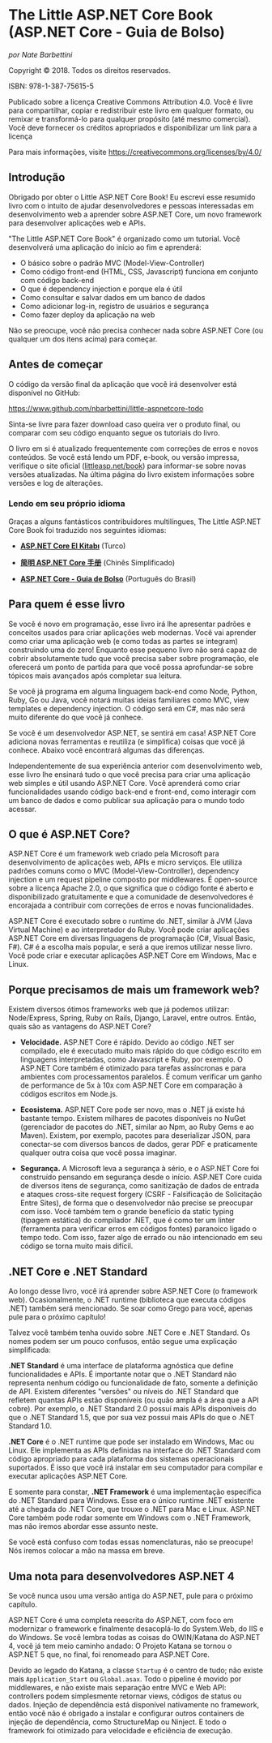 # The Little ASP.NET Core Book (ASP.NET Core - Guia de Bolso)

*por Nate Barbettini*

Copyright &copy; 2018. Todos os direitos reservados.

ISBN: 978-1-387-75615-5

Publicado sobre a licença Creative Commons Attribution 4.0. Você é livre para compartilhar, copiar e redistribuir este livro em qualquer formato, ou remixar e transformá-lo para qualquer propósito (até mesmo comercial). Você deve fornecer os créditos apropriados e disponibilizar um link para a licença

Para mais informações, visite https://creativecommons.org/licenses/by/4.0/

## Introdução
Obrigado por obter o Little ASP.NET Core Book! Eu escrevi esse resumido livro com o intuito de ajudar desenvolvedores e pessoas interessadas em desenvolvimento web a aprender sobre ASP.NET Core, um novo framework para desenvolver aplicações web e APIs.

"The Little ASP.NET Core Book" é organizado como um tutorial. Você desenvolverá uma aplicação do início ao fim e aprenderá:

* O básico sobre o padrão MVC (Model-View-Controller)
* Como código front-end (HTML, CSS, Javascript) funciona em conjunto com código back-end
* O que é dependency injection e porque ela é útil
* Como consultar e salvar dados em um banco de dados
* Como adicionar log-in, registro de usuários e segurança
* Como fazer deploy da aplicação na web

Não se preocupe, você não precisa conhecer nada sobre ASP.NET Core (ou qualquer um dos itens acima) para começar.

## Antes de começar
O código da versão final da aplicação que você irá desenvolver está disponível no GitHub:

https://www.github.com/nbarbettini/little-aspnetcore-todo

Sinta-se livre para fazer download caso queira ver o produto final, ou comparar com seu código enquanto segue os tutoriais do livro.

O livro em si é atualizado frequentemente com correções de erros e novos conteúdos. Se você está lendo um PDF, e-book, ou versão impressa, verifique o site oficial ([littleasp.net/book](http://www.littleasp.net/book)) para informar-se sobre novas versões atualizadas. Na última página do livro existem informações sobre versões e log de alterações.

### Lendo em seu próprio idioma
Graças a alguns fantásticos contribuidores multilíngues, The Little ASP.NET Core Book foi traduzido nos seguintes idiomas:

* [**ASP.NET Core El Kitabı**](https://sahinyanlik.gitbooks.io/kisa-asp-net-core-kitabi/) (Turco)
 	 
* [**简明 ASP.NET Core 手册**](https://windsting.github.io/little-aspnetcore-book/book/) (Chinês Simplificado)

* [**ASP.NET Core - Guia de Bolso**](https://github.com/nicolastarzia/little-aspnetcore-book) (Português do Brasil)

## Para quem é esse livro
Se você é novo em programação, esse livro irá lhe apresentar padrões e conceitos usados para criar aplicações web modernas. Você vai aprender como criar uma aplicação web (e como todas as partes se integram) construindo uma do zero! Enquanto esse pequeno livro não será capaz de cobrir absolutamente tudo que você precisa saber sobre programação, ele oferecerá um ponto de partida para que você possa aprofundar-se sobre tópicos mais avançados após completar sua leitura.

Se você já programa em alguma linguagem back-end como Node, Python, Ruby, Go ou Java, você notará muitas ideias familiares como MVC, view templates e dependency injection. O código será em C#, mas não será muito diferente do que você já conhece.

Se você é um desenvolvedor ASP.NET, se sentirá em casa! ASP.NET Core adiciona novas ferramentas e reutiliza (e simplifica) coisas que você já conhece. Abaixo você encontrará algumas das diferenças.

Independentemente de sua experiência anterior com desenvolvimento web, esse livro lhe ensinará tudo o que você precisa para criar uma aplicação web simples e útil usando ASP.NET Core. Você aprenderá como criar funcionalidades usando código back-end e front-end, como interagir com um banco de dados e como publicar sua aplicação para o mundo todo acessar.

## O que é ASP.NET Core?
ASP.NET Core é um framework web criado pela Microsoft para desenvolvimento de aplicações web, APIs e micro serviços. Ele utiliza padrões comuns como o MVC (Model-View-Controller), dependency injection e um request pipeline composto por middlewares. É open-source sobre a licença Apache 2.0, o que significa que o código fonte é aberto e disponibilizado gratuitamente e que a comunidade de desenvolvedores é encorajada a contribuir com correções de erros e novas funcionalidades.

ASP.NET Core é executado sobre o runtime do .NET, similar à JVM (Java Virtual Machine) e ao interpretador do Ruby. Você pode criar aplicações ASP.NET Core em diversas linguagens de programação (C#, Visual Basic, F#). C# é a escolha mais popular, e será a que iremos utilizar nesse livro. Você pode criar e executar aplicações ASP.NET Core em Windows, Mac e Linux.

## Porque precisamos de mais um framework web?
Existem diversos ótimos frameworks web que já podemos utilizar: Node/Express, Spring, Ruby on Rails, Django, Laravel, entre outros. Então, quais são as vantagens do ASP.NET Core?

* **Velocidade.** ASP.NET Core é rápido. Devido ao código .NET ser compilado, ele é executado muito mais rápido do que código escrito em linguagens interpretadas, como Javascript e Ruby, por exemplo. O ASP.NET Core também é otimizado para tarefas assíncronas e para ambientes com processamentos paralelos. É comum verificar um ganho de performance de 5x à 10x com ASP.NET Core em comparação à códigos escritos em Node.js.

* **Ecosistema.** ASP.NET Core pode ser novo, mas o .NET já existe há bastante tempo. Existem milhares de pacotes disponíveis no NuGet (gerenciador de pacotes do .NET, similar ao Npm, ao Ruby Gems e ao Maven). Existem, por exemplo, pacotes para deserializar JSON, para conectar-se com diversos bancos de dados, gerar PDF e praticamente qualquer outra coisa que você possa imaginar.

* **Segurança.** A Microsoft leva a segurança à sério, e o ASP.NET Core foi construído pensando em segurança desde o início. ASP.NET Core cuida de diversos itens de segurança, como sanitização de dados de entrada e ataques cross-site request forgery (CSRF - Falsificação de Solicitação Entre Sites), de forma que o desenvolvedor não precise se preocupar com isso. Você também tem o grande benefício da static typing (tipagem estática) do compilador .NET, que é como ter um linter (ferramenta para verificar erros em códigos fontes) paranoico ligado o tempo todo. Com isso, fazer algo de errado ou não intencionado em seu código se torna muito mais difícil.

## .NET Core e .NET Standard
Ao longo desse livro, você irá aprender sobre ASP.NET Core (o framework web). Ocasionalmente, o .NET runtime (biblioteca que executa códigos .NET) também será mencionado. Se soar como Grego para você, apenas pule para o próximo capítulo!

Talvez você também tenha ouvido sobre .NET Core e .NET Standard. Os nomes podem ser um pouco confusos, então segue uma explicação simplificada:

**.NET Standard** é uma interface de plataforma agnóstica que define funcionalidades e APIs. É importante notar que o .NET Standard não representa nenhum código ou funcionalidade de fato, somente a definição de API. Existem diferentes "versões" ou níveis do .NET Standard que refletem quantas APIs estão disponíveis (ou quão ampla é a área que a API cobre). Por exemplo, o .NET Standard 2.0 possuí mais APIs disponíveis do que o .NET Standard 1.5, que por sua vez possui mais APIs do que o .NET Standard 1.0.

**.NET Core** é o .NET runtime que pode ser instalado em Windows, Mac ou Linux. Ele implementa as APIs definidas na interface do .NET Standard com código apropriado para cada plataforma dos sistemas operacionais suportados. É isso que você irá instalar em seu computador para compilar e executar aplicações ASP.NET Core.

E somente para constar, **.NET Framework** é uma implementação específica do .NET Standard para Windows. Esse era o único runtime .NET existente até a chegada do .NET Core, que trouxe o .NET para Mac e Linux. ASP.NET Core também pode rodar somente em Windows com o .NET Framework, mas não iremos abordar esse assunto neste.

Se você está confuso com todas essas nomenclaturas, não se preocupe! Nós iremos colocar a mão na massa em breve.

## Uma nota para desenvolvedores ASP.NET 4
Se você nunca usou uma versão antiga do ASP.NET, pule para o próximo capítulo.

ASP.NET Core é uma completa reescrita do ASP.NET, com foco em modernizar o framework e finalmente desacoplá-lo do System.Web, do IIS e do Windows. Se você lembra todas as coisas do OWIN/Katana do ASP.NET 4, você já tem meio caminho andado: O Projeto Katana se tornou o ASP.NET 5 que, no final, foi renomeado para ASP.NET Core.

Devido ao legado do Katana, a classe `Startup` é o centro de tudo; não existe mais `Application_Start` ou `Global.asax`. Todo o pipeline é movido por middlewares, e não existe mais separação entre MVC e Web API: controllers podem simplesmente retornar views, códigos de status ou dados. Injeção de dependência está disponível nativamente no framework, então você não é obrigado a instalar e configurar outros containers de injeção de dependência, como StructureMap ou Ninject. E todo o framework foi otimizado para velocidade e eficiência de execução.
